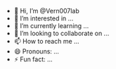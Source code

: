 - 👋 Hi, I’m @Vern007lab
- 👀 I’m interested in ...
- 🌱 I’m currently learning ...
- 💞️ I’m looking to collaborate on ...
- 📫 How to reach me ...
- 😄 Pronouns: ...
- ⚡ Fun fact: ...

<!---
Vern007lab/Vern007lab is a ✨ special ✨ repository because its `README.md` (this file) appears on your GitHub profile.
You can click the Preview link to take a look at your changes.
--->
